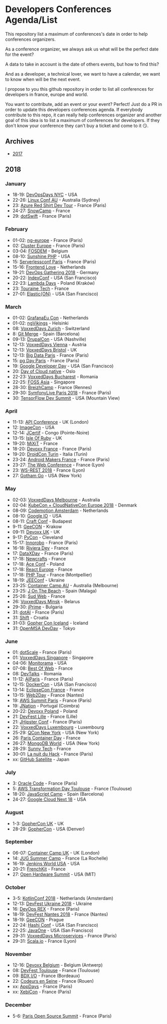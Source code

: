 # Developers Conferences Agenda/List

This repository list a maximum of conferences's date in order to help conferences organizers.

As a conference organizer, we always ask us what will be the perfect date for the event?

A data to take in account is the date of others events, but how to find this?

And as a developer, a technical lover, we want to have a calendar, we want to know when will be the next event.

I propose to you this github repository in order to list all conferences for developers in france, europe and world.

You want to contribute, add an event or your event? Perfect! Just do a PR in order to update this developers conferences agenda.
If everybody contribute to this repo, it can really help conferences organizer and another goal of this idea is to list a maximum of conferences for developers.
If they don't know your conference they can't buy a ticket and come to it 😏.

## Archives

* [2017](archives/2017.md)

## 2018

### January

* 18-19: [DevOpsDays NYC](https://www.eventbrite.com/e/devopsdays-nyc-2018-tickets-39330760363) - USA
* 22-26: [Linux Conf AU](http://linux.conf.au) - Australia (Sydney)
* 23: [Azure Red Shirt Dev Tour](https://experiences.microsoft.fr/evenements/technique/azure-red-shirt-dev-tour/) - France (Paris)
* 24-27: [SnowCamp](http://snowcamp.io/fr/) - France
* 29: [dotSwift](https://2018.dotswift.io/) - France (Paris)

### February

* 01-02: [ng-europe](https://ngeurope.org/) - France (Paris)
* 02: [Cluster Europe](https://clustereurope.org/) - France (Paris)
* 03-04: [FOSDEM](https://fosdem.org/2018/) - Belgium
* 08-10: [Sunshine PHP](http://2018.sunshinephp.com) - USA
* 15: [Serverlessconf Paris](http://paris.serverlessconf.io) - France (Paris)
* 15-16: [Frontend Love](http://frontenddeveloperlove.com) - Netherlands
* 19-21: [DevOps Gathering 2018](https://devops-gathering.io/) - Germany
* 20-22: [IndexConf](http://indexconf.com) - USA (San Francisco)
* 22-23: [Lambda Days](http://www.lambdadays.org/lambdadays2018) - Poland (Kraków) 
* 23: [Touraine Tech](https://touraine.tech/) - France
* 27-01: [Elastic{ON}](https://www.elastic.co/elasticon/conf/2018/sf) - USA (San Francisco)

### March

* 01-02: [GrafanaEu Con](https://grafana.com/) - Netherlands
* 01-02: [ngVikings](https://ngvikings.org/) - Helsinki
* 08: [VoxxedDays Zurich](https://voxxeddays.com/) - Switzerland
* 8: [Git Merge](https://git-merge.com) - Spain (Barcelona)
* 09-13: [DrupalCon](https://events.drupal.org/) - USA (Nashville)
* 12-13: [VoxxedDays Vienna](https://voxxeddays.com/) - Austria
* 12-13: [VoxxedDays Bristol](https://voxxeddays.com/) - UK
* 12-13: [Big Data Paris](https://www.bigdataparis.com/) - France (Paris)
* 15: [pg Day Paris](https://2018.pgday.paris) - France (Paris)
* 19: [Google Developer Day](https://events.withgoogle.com) - USA (San Francisco)
* 20: [Day of Cloud native](https://www.code-conf.com/dcn/) - Oslo
* 22-23: [VoxxedDays Bucharest](https://voxxeddays.com/) - Romania
* 22-25: [FOSS Asia](http://fossasia.org) - Singapore
* 28-30: [BreizhCamp](http://www.breizhcamp.org/) - France (Rennes)
* 29-30: [SymfonyLive Paris 2018](https://paris2018.live.symfony.com/) - France (Paris)
* 30: [TensorFlow Dev Summit](http://www.tensorflow.org) - USA (Mountain View)

### April

* 11-13: [API Conference](http://apiconference.de) - UK (London)
* 12: [ImageCon](http://www.imagecon.com/) - USA
* 12-14: [JCertif](http://ponton.jcertif.com/) - Congo (Pointe-Noire)
* 13-15: [Isle Of Ruby](https://isleofruby.org) - UK
* 19-20: [MiXiT](https://mixitconf.org/) - France
* 18-20: [Devoxx France](https://devoxx.fr/) - France (Paris)
* 19-20: [DroidCon Turin](http://it.droidcon.com/2018/) - Italia (Turin)
* 23-24: [Android Makers France](https://androidmakers.fr/) - France (Paris)
* 23-27: [The Web Conference](https://www2018.thewebconf.org/) - France (Lyon)
* 23: [WS-REST 2018](http://2018.ws-rest.org/) - France (Lyon)
* 27: [Gotham Go](http://gothamgo.com) - USA (New York)

### May

* 02-03: [VoxxedDays Melbourne](https://voxxeddays.com/) - Australia
* 02-04: [KubeCon + CloudNativeCon Europe 2018](http://events.linuxfoundation.org/events/kubecon-and-cloudnativecon-europe) - Denmark
* 08-09: [Codemotion Amsterdam](http://amsterdam2017.codemotionworld.com/) - Netherlands
* 08-10: [Google IO](http://google.com/io) - USA
* 08-11: [Craft Conf](https://craft-conf.com/) - Budapest
* 9-11: [GeeCON](https://geecon.org) - Krakow
* 09-11: [Devoxx UK](http://devoxx.com) - UK
* 9-17: [PyCon](https://us.pycon.org/2018/) - Cleveland
* 15-17: [Innorobo](https://innorobo.com/en/home/) - France (Paris)
* 16-18: [Riviera Dev](http://rivieradev.fr/) - France
* 17: [DataXDay](http://dataxday.fr) - France (Paris)
* 17-18: [Newcrafts](http://ncrafts.io/) - France
* 17-18: [Ace Conf](http://www.aceconf.com/) - Poland
* 17-18: [React Europe](https://www.react-europe.org/) - France
* 17-18: [PHP Tour](https://event.afup.org/) - France (Montpellier)
* 18-19: [JEEConf](http://jeeconf.com/) - Ukraine
* 23-25: [Container Camp AU](https://2018.container.camp/au/) - Australia (Melbourne)
* 23-25: [J On The Beach](https://jonthebeach.com/) - Spain (Malaga)
* 25-26: [Sud Web](https://sudweb.fr/2018/) - France
* 26: [VoxxedDays Minsk](https://voxxeddays.com/) - Belarus
* 29-30: [jPrime](http://jprime.io/) - Bulgaria
* 31: [dotAI](https://2018.dotai.io/) - France (Paris)
* 31: [Shift](http://shift.codeanywhere.com/) - Croatia
* 31-03: [Gopher Con Iceland](https://gophercon.is/) - Iceland
* 31: [OpenMSA DevDay](https://www.openmsa.co/events/devdays/) - Tokyo

### June

* 01: [dotScale](https://2018.dotscale.io/) - France (Paris)
* 01: [VoxxedDays Singapore](https://voxxeddays.com/) - Singapore
* 04-06: [Monitorama](http://monitorama.com/) - USA
* 07-08: [Best Of Web](http://bestofweb.paris/) - France
* 08: [DevTalks](http://www.devtalks.ro/bucharest/) - Romania
* 11-12: [AIParis](https://aiparis.fr/) - France (Paris)
* 12-15: [DockerCon](https://2018.dockercon.com) - USA (San Francisco)
* 13-14: [EclipseCon France](https://www.eclipsecon.org/france2018/) - France
* 13-15: [Web2Day](https://web2day.co/) - France (Nantes)
* 19: [AWS Summit Paris](https://aws.amazon.com/fr/summits/paris/inscription/) - France (Paris)
* 19: [JNation](http://jnation.pt) - Portugal (Coimbra)
* 20-22: [Devoxx Poland](https://devoxx.com) - Poland
* 21: [DevFest Lille](https://devfest.gdglille.org/) - France (Lille)
* 21: [JHipster Conf](https://jhipster-conf.github.io) - France (Paris)
* 22: [VoxxedDays Luxembourg](https://voxxeddays.com/) - Luxembourg
* 25-29: [QCon New York](https://qconnewyork.com) - USA (New York)
* 26: [Paris Container Day](http://paris-container-day.fr/) - France
* 26-27: [MongoDB World](https://www.mongodb.com/world18) - USA (New York)
* 28-29: [Sunny Tech](https://sunny-tech.io/) - France
* 30-01: [La nuit du Hack](https://www.nuitduhack.com/fr) - France (Paris)
* xx: [GitHub Satellite](https://githubuniverse.com/satellite/) - Japan

### July

* 3: [Oracle Code](https://developer.oracle.com/code) - France (Paris)
* 5: [AWS Transformation Day Toulouse](https://aws.amazon.com/fr/events/transformation-day-2018/toulouse/) - France (Toulouse)
* 18-20: [JavaScript Camp](http://angularcamp.tech) - Spain (Barcelona)
* 24-27: [Google Cloud Next 18](https://cloud.withgoogle.com/next18/) - USA

### August

* 1-3: [GopherCon UK](http://gophercon.co.uk) - UK
* 28-29: [GopherCon](https://www.gophercon.com/) - USA (Denver)

### September

* 06-07: [Container Camp UK](https://2018.container.camp/uk/) - UK (London) 
* 14: [JUG Summer Camp](http://www.jugsummercamp.org/) - France (La Rochelle)
* 16-19: [Jenkins World USA](https://www.cloudbees.com/jenkinsworld/home) - USA
* 20-21: [FrenchKit](http://frenchkit.fr/) - France
* 27: [Open Hardware Summit](http://2018.oshwa.org) - USA (MIT)

### October

* 3-5: [KotlinConf 2018](https://www.kotlinconf.com) - Netherlands (Amsterdam)
* 12-13: [DevFest Ukraine 2018](https://devfest.gdg.org.ua/2018) - Ukraine
* 16: [DevOps REX](https://www.devopsrex.fr/) - France (Paris)
* 18-19: [DevFest Nantes 2018](https://devfest.gdgnantes.com) - France (Nantes)
* 18-19: [GeeCON](https://geecon.org) - Prague
* 22-24: [Hashi Conf](https://www.hashiconf.com/) - USA (San Francisco)
* 22-25: [JavaOne](https://twitter.com/JavaOneConf) - USA (San Francisco)
* 29-31: [VoxxedDays Microservices](https://voxxeddays.com/microservices/) - France (Paris)
* 29-31: [Scala.io](https://scala.io/) - France (Lyon)

### November

* 12-16: [Devoxx Belgium](https://devoxx.be/) - Belgium (Antwerp)
* 08: [DevFest Toulouse](http://devfesttoulouse.fr) - France (Toulouse)
* 09: [BDX I/O](https://bdx.io) - France (Bordeaux)
* 22: [Codeurs en Seine](http://www.codeursenseine.com/) - France (Rouen)
* xx: [AppDays](https://2018.appdays.fr/) - France (Paris)
* xx: [XebiCon](http://xebicon.fr/) - France (Paris)

### December

* 5-6: [Paris Open Source Summit](http://www.opensourcesummit.paris/) - France (Paris)

